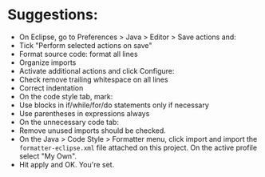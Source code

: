 # Suggestions:
- On Eclipse, go to Preferences > Java > Editor > Save actions and:
 - Tick "Perform selected actions on save"
 - Format source code: format all lines
 - Organize imports
 - Activate additional actions and click Configure:
 - Check remove trailing whitespace on all lines
 - Correct indentation
 - On the code style tab, mark:
 - Use blocks in if/while/for/do statements only if necessary
 - Use parentheses in expressions always
 - On the unnecessary code tab:
 - Remove unused imports should be checked.
 - On the Java > Code Style > Formatter menu, click import and import the `formatter-eclipse.xml` file attached on this project. On the active profile select "My Own".
 - Hit apply and OK. You're set.
